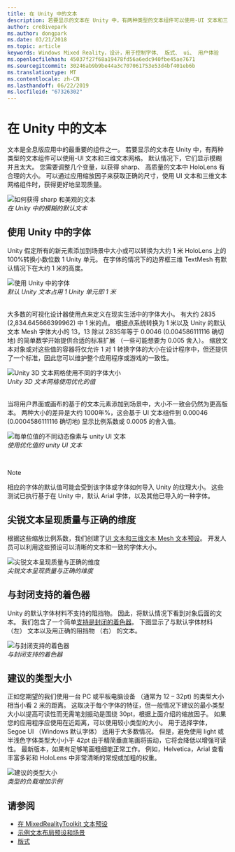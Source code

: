 ```yaml
---
title: 在 Unity 中的文本
description: 若要显示的文本在 Unity 中，有两种类型的文本组件可以使用-UI 文本和三维文本网格。
author: cre8ivepark
ms.author: dongpark
ms.date: 03/21/2018
ms.topic: article
keywords: Windows Mixed Reality，设计，用于控制字体、 版式、 ui、 用户体验
ms.openlocfilehash: 45037f27f68a19478fd56a6edc940fbe45ae7671
ms.sourcegitcommit: 30246ab9b9be44a3c707061753e53d4bf401eb6b
ms.translationtype: MT
ms.contentlocale: zh-CN
ms.lasthandoff: 06/22/2019
ms.locfileid: "67326302"
---
```

# <a name="text-in-unity"></a>在 Unity 中的文本

文本是全息版应用中的最重要的组件之一。 若要显示的文本在 Unity 中，有两种类型的文本组件可以使用-UI 文本和三维文本网格。 默认情况下，它们显示模糊并且太大。 您需要调整几个变量，以获得 sharp、 高质量的文本中 HoloLens 有合理的大小。 可以通过应用缩放因子来获取正确的尺寸，使用 UI 文本和三维文本网格组件时，获得更好地呈现质量。

![如何获得 sharp 和美观的文本](images/hug-text-02-640px.png)<br>
*在 Unity 中的模糊的默认文本*

## <a name="working-with-fonts-in-unity"></a>使用 Unity 中的字体

Unity 假定所有的新元素添加到场景中大小或可以转换为大约 1 米 HoloLens 上的 100%转换小数位数 1 Unity 单元。 在字体的情况下的边界框三维 TextMesh 有默认情况下在大约 1 米的高度。

![使用 Unity 中的字体](images/640px-hug-text-03.png)<br>
*默认 Unity 文本占用 1 Unity 单元即 1 米*

<br>
大多数的可视化设计器使用点来定义在现实生活中的字体大小。 有大约 2835 (2,834.645666399962) 中 1 米的点。 根据点系统转换为 1 米以及 Unity 的默认文本 Mesh 字体大小的 13，13 除以 2835年等于 0.0046 (0.004586111116 确切地) 的简单数学开始提供合适的标准扩展 （一些可能想要为 0.005 舍入）。 缩放文本对象或对这些值的容器将仅允许 1 对 1 转换字体的大小在设计程序中，但还提供了一个标准，因此您可以维护整个应用程序或游戏的一致性。

![Unity 3D 文本网格使用不同的字体大小](images/hug-text-05-1000px.png)<br>
*Unity 3D 文本网格使用优化的值*

<br>
当将用户界面或画布的基于的文本元素添加到场景中，大小不一致会仍然为更高版本。 两种大小的差异是大约 1000年%，这会基于 UI 文本组件到 0.00046 (0.0004586111116 确切地) 显示比例系数或 0.0005 的舍入值。

![每单位值的不同动态像素与 unity UI 文本](images/hug-text-04-1000px.png)<br>
*使用优化值的 unity UI 文本*

<br>

>[!NOTE]
>相应的字体的默认值可能会受到该字体或字体如何导入 Unity 的纹理大小。 这些测试已执行基于在 Unity 中，默认 Arial 字体，以及其他已导入的一种字体。

## <a name="sharp-text-rendering-quality-with-proper-dimension"></a>尖锐文本呈现质量与正确的维度

根据这些缩放比例系数，我们创建了[UI 文本和三维文本 Mesh 文本预设](https://github.com/microsoft/MixedRealityToolkit-Unity/tree/mrtk_development/Assets/MixedRealityToolkit.SDK/StandardAssets/Prefabs/Text)。 开发人员可以利用这些预设可以清晰的文本和一致的字体大小。

![尖锐文本呈现质量与正确的维度](images/hug-text-06-1000px.png)<br>
*尖锐文本呈现质量与正确的维度*

## <a name="shader-with-occlusion-support"></a>与封闭支持的着色器

Unity 的默认字体材料不支持的阻挡物。 因此，将默认情况下看到对象后面的文本。 我们包含了一个简单[支持是封闭的着色器](https://github.com/Microsoft/MixedRealityToolkit-Unity/tree/htk_release/Assets/HoloToolkit/UX/Shaders)。 下图显示了与默认字体材料 （左） 文本以及用正确的阻挡物 （右） 的文本。

![与封闭支持的着色器](images/hug-text-07-1000px.png)<br>
*与封闭支持的着色器*

## <a name="recommended-type-size"></a>建议的类型大小

正如您期望的我们使用一台 PC 或平板电脑设备 （通常为 12 – 32pt) 的类型大小相当小看 2 米的距离。 这取决于每个字体的特征，但一般情况下建议的最小类型大小以提高可读性而无需笔划振动是围绕 30pt，根据上面介绍的缩放因子。 如果您的应用程序应使用在近距离，可以使用较小类型的大小。 用于选择字体，Segoe UI （Windows 默认字体） 适用于大多数情况。 但是，避免使用 light 或半浅色字体类型大小小于 42pt 由于精简垂直笔画将振动，它将会降低以增强可读性。 最新版本，如果有足够笔画粗细能正常工作。 例如，Helvetica，Arial 查看丰富多彩和 HoloLens 中非常清晰的常规或加粗的权重。

![建议的类型大小](images/hug-text-08-1000px.png)<br>
*类型的负载增加示例*

## <a name="see-also"></a>请参阅

* [在 MixedRealityToolkit 文本预设](https://github.com/Microsoft/MixedRealityToolkit-Unity/tree/htk_release/Assets/HoloToolkit/UX/Prefabs)
* [示例文本布局预设和场景](https://github.com/Microsoft/MixedRealityToolkit-Unity/tree/htk_release/Assets/HoloToolkit-Examples/UX/Scenes)
* [版式](typography.md)

 
